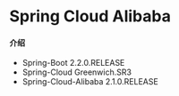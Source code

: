 # Spring Cloud Alibaba

#### 介绍

- Spring-Boot 2.2.0.RELEASE
- Spring-Cloud Greenwich.SR3
- Spring-Cloud-Alibaba 2.1.0.RELEASE

